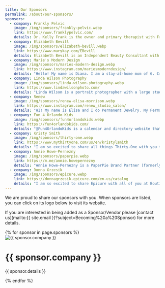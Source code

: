 ```yaml
---
title: Our Sponsors
permalink: /about/our-sponsors/
sponsors:
  - company: Frankly Pelvic
    image: /img/sponsors/frankly-pelvic.webp
    link: https://www.franklypelvic.com/
    details: Dr. Kelly Frank is the owner and primary therapist with Frankly Pelvic, a mobile concierge Pelvic PT practice that serves the greater Orlando area. Dr. Kelly connects with patients to build programs that will meet the needs of a busy individual's time and resources while also educating and advocating to better one's physical, mental, and social well-being. Dr. Kelly enjoys treating all aspects of pelvic dysfunction with a passion for helping the pregnant and postpartum birthing person be their best selves. She is a native Floridian, mom of 2, who enjoys being on the water and spending time at Disney parks with her family!
  - company: Elizabeth Bevill
    image: /img/sponsors/elizabeth-bevill.webp
    link: https://www.marykay.com/EBevill
    details: Elizabeth Bevill is an Independent Beauty Consultant with Mary Kay. Elizabeth loves using the Mary Kay products and wants to share that experience with her customers and fellow consultants! Whether it be one-on-one, with friends, in-person spa/makeup sessions, online spa/makeup sessions or helping her customer become a consultant, she is your girl! Elizabeth is excited to help you with all your beauty/ skincare needs! She loves the outdoors and hopes to one day travel with her husband around the US in an RV towed by her Pink Cadillac! 💕
  - company: Marie's Modern Design
    image: /img/sponsors/maries-modern-design.webp
    link: https://www.instagram.com/mariesmoderndesign/
    details: "Hello! My name is Diana. I am a stay-at-home mom of 6. Crafting is my passion I love to create new things. It first started off with crocheting. When my babies were smaller I would make them blankets. I even made small hats when my baby girl was a preemie in the hospital. As my little girl's got older I got into making them bows. I really enjoyed making them look really cute and matching with outfits for school. If you can think it, we can create it!"
  - company: Linda Wilson Photography
    image: /img/sponsors/linda-wilson-photography.webp
    link: https://www.lindawilsonphoto.com/
    details: "Linda Wilson is a portrait photographer with a large studio in Winter Springs, Florida. She specializes in photographing babies and children, as well as maternity, seniors, headshots, and family portraits. With over 300 backdrops, and a fully packed studio and storage unit filled with unique sets and props, there is always a great selection to choose from for your portraits. She also does fun themed minis sessions each month, with a lower price point than the custom sessions. Check out Linda Wilson Photography for your upcoming Holiday portraits too, as she has 12 different Christmas and Winter sets this year to choose from. And lots of choices for Fall minis too!"
  - company: Renew
    image: /img/sponsors/renew-elisa-morrison.webp
    link: https://www.instagram.com/renew_studio_salon/
    details: "HI! My name is Elisa and I do Permanent Jewelry. My Permanent Jewelry is 14k gold filled or sterling silver personalized jewelry without a clasp. The piece of your choice is sized just for you and you can add charms for even more unique piece.  Bring your mom, sister, daughter, or bestie and get a special buy one get one half off the pieces of your choice. Can't wait for all of the fun memories that will be made this year at Boutique for a Week!"
  - company: Fun 4 Orlando Kids
    image: /img/sponsors/fun4orlandokids.webp
    link: https://fun4orlandokids.com/
    details: "@Fun4OrlandoKids is a calendar and directory website that lists EVERYTHING for kids & families in Orange County, FL. Find Local Events, Educations & Childcare resources, Camps, Giveaways, Kids Eat Free, Parties & Events, Sports Programs & much more!"
  - company: Kristy Smith
    image: /img/sponsors/thirty-one.webp
    link: https://www.mythirtyone.com/us/en/kristylsmith
    details: "I am so excited to share all things Thirty-One with you this fall during the Boutique for a week sale! I will be celebrating my 7th year with Thirty-One this year!! Make sure to stop by and say hi while you're at the sale!"
  - company: Annie Howe-Pernezny
    image: /img/sponsors/paperpie.webp
    link: https://m.me/annie.howepernezny
    details: "Annie Howe-Pernezny is a PaperPie Brand Partner (formerly Usbourne Books & More). Annie hosted her own book party on Facebook years ago and instantly fell in love with the books and products. She continued buying many books over the coming 5 years and finally earlier this year looked at all the books in her home and realized that half of them came from PaperPie, so she decided to take the plunge and become a book lady!  Annie loves helping other families find just the right amazing book for their kiddos.  Stop by my table at the sale to be able to browse some of our books and receive 10% off any purchases made on site!"
  - company: Donna Grzesik
    image: /img/sponsors/epicure.webp
    link: https://donnagrzesik.epicure.com/en-us/catalog
    details: "I am so excited to share Epicure with all of you at Boutique for a Week. Be sure to stop by my table in the lobby for a free sample of one of our delicious dip mixes. I am passionate about helping you make meal planning easier, grocery shopping cheaper and cooking so much faster with Epicure."
---
```


We are proud to share our sponsors with you. When sponsors are listed, you can click on its logo below to visit its website.

If you are interested in being added as a Sponsor/Vendor please [contact us](mailto:{{ site.email }}?subject=Becoming%20a%20Sponsor) for more details.

<div class="container">
  <div class="row row-cols-md-2">
    {% for sponsor in page.sponsors %}
    <div class="p-2">
      <div class="card col">
        <a href="{{ sponsor.link }}" target="_blank" style="text-decoration:none">
          <img src="{{ sponsor.image }}" class="card-img-top" alt="{{ sponsor.company }}">
        </a>
        <div class="card-body">
          <h1 class="card-title">
            <a href="{{ sponsor.link }}" target="_blank" style="text-decoration:none">{{ sponsor.company }}</a>
          </h1>
          <p class="card-text" style="text-align: justify">{{ sponsor.details }}</p>
        </div>
      </div>
    </div>
    {% endfor %}
  </div>
</div>
